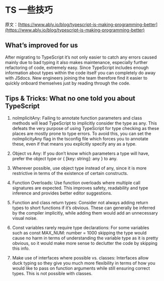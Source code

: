 # TS 一些技巧

原文：[https://www.ably.io/blog/typescript-is-making-programming-better](https://www.ably.io/blog/typescript-is-making-programming-better)

## What’s improved for us

After migrating to TypeScript it’s not only easier to catch any errors caused mainly due to bad typing it also makes maintenance, especially further refactoring of code, extremely easy. Since TypeScript includes enough information about types within the code itself you can completely do away with JSdocs. New engineers joining the team therefore find it easier to quickly onboard themselves just by reading through the code.

## Tips & Tricks: What no one told you about TypeScript

1. noImplicitAny: Failing to annotate function parameters and class methods will lead TypeScript to implicitly consider the type as any. This defeats the very purpose of using TypeScript for type checking as these places are mostly prone to type errors. To avoid this, you can set the noImplicityAny flag in the tsconfig file which forces you to annotate these, even if that means you explicitly specify any as a type.

2. Object vs Any: If you don’t know which parameters a type will have, prefer the object type or { [key: string]: any } to any.

3. Wherever possible, use object type instead of any, since it is more restrictive in terms of the existence of certain constructs.

4. Function Overloads: Use function overloads where multiple call signatures are expected. This improves safety, readability and type inference and provides better editor suggestions.

5. Function and class return types: Consider not always adding return types to short functions if it’s obvious. These can generally be inferred by the compiler implicitly, while adding them would add an unnecessary visual noise.

6. Const variables rarely require type declarations: For some variables such as const MAX_NUM: number = 1000 skipping the type would cause no harm in terms of understanding the variable type as it is pretty obvious, so it would make more sense to declutter the code by skipping this info.

7. Make use of interfaces where possible vs. classes: Interfaces allow duck typing so they give you much more flexibility in terms of how you would like to pass on function arguments while still ensuring correct types. This is not possible with classes.
